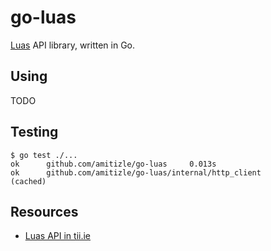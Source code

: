 # go-luas

[Luas](https://www.luas.ie/) API library, written in Go.

## Using

TODO

## Testing

```
$ go test ./...
ok      github.com/amitizle/go-luas     0.013s
ok      github.com/amitizle/go-luas/internal/http_client        (cached)
```

## Resources

  * [Luas API in tii.ie](http://data.tii.ie/#luas)
